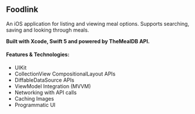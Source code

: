 ## Foodlink

An iOS application for listing and viewing meal options. Supports searching, saving and looking through meals. 

**Built with Xcode, Swift 5 and powered by TheMealDB API.**

#### Features & Technologies: 
* UIKit 
* CollectionView CompositionalLayout APIs
* DiffableDataSource APIs
* ViewModel Integration (MVVM)
* Networking with API calls
* Caching Images 
* Programmatic UI

